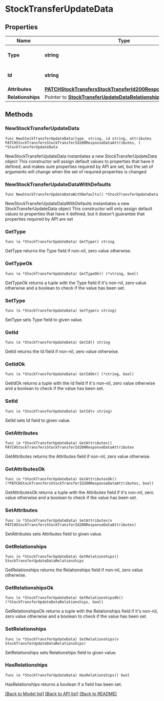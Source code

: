 # StockTransferUpdateData

## Properties

Name | Type | Description | Notes
------------ | ------------- | ------------- | -------------
**Type** | **string** | The resource&#39;s type | 
**Id** | **string** | The resource&#39;s id | 
**Attributes** | [**PATCHStockTransfersStockTransferId200ResponseDataAttributes**](PATCHStockTransfersStockTransferId200ResponseDataAttributes.md) |  | 
**Relationships** | Pointer to [**StockTransferUpdateDataRelationships**](StockTransferUpdateDataRelationships.md) |  | [optional] 

## Methods

### NewStockTransferUpdateData

`func NewStockTransferUpdateData(type_ string, id string, attributes PATCHStockTransfersStockTransferId200ResponseDataAttributes, ) *StockTransferUpdateData`

NewStockTransferUpdateData instantiates a new StockTransferUpdateData object
This constructor will assign default values to properties that have it defined,
and makes sure properties required by API are set, but the set of arguments
will change when the set of required properties is changed

### NewStockTransferUpdateDataWithDefaults

`func NewStockTransferUpdateDataWithDefaults() *StockTransferUpdateData`

NewStockTransferUpdateDataWithDefaults instantiates a new StockTransferUpdateData object
This constructor will only assign default values to properties that have it defined,
but it doesn't guarantee that properties required by API are set

### GetType

`func (o *StockTransferUpdateData) GetType() string`

GetType returns the Type field if non-nil, zero value otherwise.

### GetTypeOk

`func (o *StockTransferUpdateData) GetTypeOk() (*string, bool)`

GetTypeOk returns a tuple with the Type field if it's non-nil, zero value otherwise
and a boolean to check if the value has been set.

### SetType

`func (o *StockTransferUpdateData) SetType(v string)`

SetType sets Type field to given value.


### GetId

`func (o *StockTransferUpdateData) GetId() string`

GetId returns the Id field if non-nil, zero value otherwise.

### GetIdOk

`func (o *StockTransferUpdateData) GetIdOk() (*string, bool)`

GetIdOk returns a tuple with the Id field if it's non-nil, zero value otherwise
and a boolean to check if the value has been set.

### SetId

`func (o *StockTransferUpdateData) SetId(v string)`

SetId sets Id field to given value.


### GetAttributes

`func (o *StockTransferUpdateData) GetAttributes() PATCHStockTransfersStockTransferId200ResponseDataAttributes`

GetAttributes returns the Attributes field if non-nil, zero value otherwise.

### GetAttributesOk

`func (o *StockTransferUpdateData) GetAttributesOk() (*PATCHStockTransfersStockTransferId200ResponseDataAttributes, bool)`

GetAttributesOk returns a tuple with the Attributes field if it's non-nil, zero value otherwise
and a boolean to check if the value has been set.

### SetAttributes

`func (o *StockTransferUpdateData) SetAttributes(v PATCHStockTransfersStockTransferId200ResponseDataAttributes)`

SetAttributes sets Attributes field to given value.


### GetRelationships

`func (o *StockTransferUpdateData) GetRelationships() StockTransferUpdateDataRelationships`

GetRelationships returns the Relationships field if non-nil, zero value otherwise.

### GetRelationshipsOk

`func (o *StockTransferUpdateData) GetRelationshipsOk() (*StockTransferUpdateDataRelationships, bool)`

GetRelationshipsOk returns a tuple with the Relationships field if it's non-nil, zero value otherwise
and a boolean to check if the value has been set.

### SetRelationships

`func (o *StockTransferUpdateData) SetRelationships(v StockTransferUpdateDataRelationships)`

SetRelationships sets Relationships field to given value.

### HasRelationships

`func (o *StockTransferUpdateData) HasRelationships() bool`

HasRelationships returns a boolean if a field has been set.


[[Back to Model list]](../README.md#documentation-for-models) [[Back to API list]](../README.md#documentation-for-api-endpoints) [[Back to README]](../README.md)


